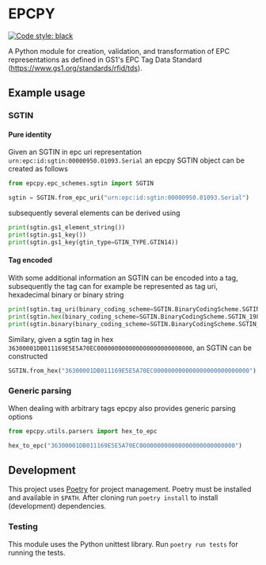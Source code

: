 # EPCPY
[![Code style: black](https://img.shields.io/badge/code%20style-black-000000.svg)](https://github.com/psf/black)

A Python module for creation, validation, and transformation of EPC representations as defined in GS1's EPC Tag Data Standard (https://www.gs1.org/standards/rfid/tds).

## Example usage

### SGTIN

#### Pure identity
Given an SGTIN in epc uri representation `urn:epc:id:sgtin:00000950.01093.Serial` an epcpy SGTIN object can be created as follows
```python
from epcpy.epc_schemes.sgtin import SGTIN

sgtin = SGTIN.from_epc_uri("urn:epc:id:sgtin:00000950.01093.Serial")
```
subsequently several elements can be derived using
```python
print(sgtin.gs1_element_string())
print(sgtin.gs1_key())
print(sgtin.gs1_key(gtin_type=GTIN_TYPE.GTIN14))
```

#### Tag encoded
With some additional information an SGTIN can be encoded into a tag, subsequently the tag can for example be represented as tag uri, hexadecimal binary or binary string
```python
print(sgtin.tag_uri(binary_coding_scheme=SGTIN.BinaryCodingScheme.SGTIN_198, filter_value=SGTINFilterValue.POS_ITEM))
print(sgtin.hex(binary_coding_scheme=SGTIN.BinaryCodingScheme.SGTIN_198, filter_value=SGTINFilterValue.POS_ITEM))
print(sgtin.binary(binary_coding_scheme=SGTIN.BinaryCodingScheme.SGTIN_198, filter_value=SGTINFilterValue.POS_ITEM))
```
Similary, given a sgtin tag in hex `36300001DB011169E5E5A70EC000000000000000000000000000`, an SGTIN can be constructed
```python
SGTIN.from_hex("36300001DB011169E5E5A70EC000000000000000000000000000")
```

### Generic parsing
When dealing with arbitrary tags epcpy also provides generic parsing options
```python
from epcpy.utils.parsers import hex_to_epc

hex_to_epc("36300001DB011169E5E5A70EC000000000000000000000000000")
```

## Development

This project uses [Poetry](https://python-poetry.org/) for project management.
Poetry must be installed and available in `$PATH`.
After cloning run `poetry install` to install (development) dependencies.

### Testing
This module uses the Python unittest library. Run `poetry run tests` for running the tests.
